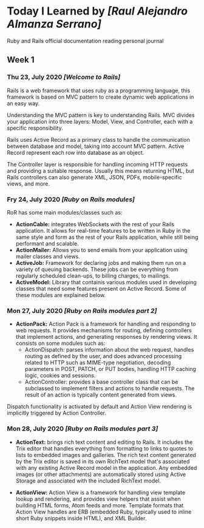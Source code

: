# Today I Learned by *[Raul Alejandro Almanza Serrano]*

Ruby and Rails official documentation reading personal journal

## Week 1

### Thu 23, July 2020 *[Welcome to Rails]*
Rails is a web framework that uses ruby as a programming language, this framework is based on MVC pattern to create dynamic web applications in an easy way.

Understanding the MVC pattern is key to understanding Rails. MVC divides your application into three layers: Model, View, and Controller, each with a specific responsibility.

Rails uses Active Record as a primary class to handle the communication between database and model, taking into account MVC pattern. Active Record represent each row into database as an object.

The Controller layer is responsible for handling incoming HTTP requests and providing a suitable response. Usually this means returning HTML, but Rails controllers can also generate XML, JSON, PDFs, mobile-specific views, and more. 

### Fry 24, July 2020 *[Ruby on Rails modules]*
RoR has some main modules/classes such as:
- **ActionCable:** integrates WebSockets with the rest of your Rails application. It allows for real-time features to be written in Ruby in the same style and form as the rest of your Rails application, while still being performant and scalable.
- **ActionMailer:** Allows you to send emails from your application using mailer classes and views.
- **ActiveJob:** Framework for declaring jobs and making them run on a variety of queuing backends. These jobs can be everything from regularly scheduled clean-ups, to billing charges, to mailings.
- **ActiveModel:** Library that containis various modules used in developing classes that need some features present on Active Record. Some of these modules are explained below.

### Mon 27, July 2020 *[Ruby on Rails modules part 2]*
- **ActionPack:** Action Pack is a framework for handling and responding to web requests. It provides mechanisms for routing, defining controllers that implement actions, and generating responses by rendering views. It consists on some modules such as:
  - ActionDispatch: parses information about the web request, handles routing as defined by the user, and does advanced processing related to HTTP such as MIME-type negotiation, decoding parameters in POST, PATCH, or PUT bodies, handling HTTP caching logic, cookies and sessions.
  - ActionController: provides a base controller class that can be subclassed to implement filters and actions to handle requests. The result of an action is typically content generated from views.

Dispatch functionality is activated by default and Action View rendering is implicitly triggered by Action Controller.

### Mon 28, July 2020 *[Ruby on Rails modules part 3]*
- **ActionText:** brings rich text content and editing to Rails. It includes the Trix editor that handles everything from formatting to links to quotes to lists to embedded images and galleries. The rich text content generated by the Trix editor is saved in its own RichText model that's associated with any existing Active Record model in the application. Any embedded images (or other attachments) are automatically stored using Active Storage and associated with the included RichText model.

- **ActionView:** Action View is a framework for handling view template lookup and rendering, and provides view helpers that assist when building HTML forms, Atom feeds and more. Template formats that Action View handles are ERB (embedded Ruby, typically used to inline short Ruby snippets inside HTML), and XML Builder.

